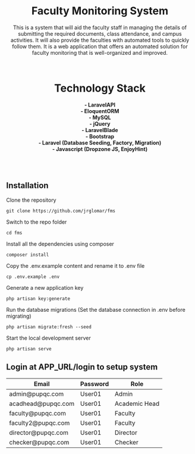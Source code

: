 <div align="center">

# Faculty Monitoring System
This is a system that will aid the faculty staff in managing the details of submitting the required documents, class attendance, and campus activities. It will also provide the faculties with automated tools to quickly follow them. It is a web application that offers an automated solution for faculty monitoring that is well-organized and improved.

<br>

# Technology Stack
**- LaravelAPI**<br>
**- EloquentORM**<br>
**- MySQL**<br>
**- jQuery**<br>
**- LaravelBlade**<br>
**- Bootstrap**<br>
**- Laravel (Database Seeding, Factory, Migration)**<br>
**- Javascript (Dropzone JS, EnjoyHint)**<br>

</div>

<br><br>

<div align='center'>


</div>



## Installation
Clone the repository
<pre class="notranslate"><code>git clone https://github.com/jrglomar/fms
</code></pre>

Switch to the repo folder
<pre class="notranslate"><code>cd fms
</code></pre>

Install all the dependencies using composer 
<pre class="notranslate"><code>composer install
</code></pre>

Copy the .env.example content and rename it to .env file
<pre class="notranslate"><code>cp .env.example .env
</code></pre>

Generate a new application key
<pre class="notranslate"><code>php artisan key:generate
</code></pre>

<!-- 
Generate a new JWT authentication secret key
<pre class="notranslate"><code>php artisan jwt:generate
</code></pre>
Copy the example env file and make the required configuration changes in the .env file
<pre class="notranslate"><code>cp .env.example .env
</code></pre> -->

Run the database migrations (Set the database connection in .env before migrating)  
<pre class="notranslate"><code>php artisan migrate:fresh --seed
</code></pre>

Start the local development server
<pre class="notranslate"><code>php artisan serve
</code></pre>

## Login at APP_URL/login to setup system
<div>
    <table>
        <thead>
            <tr>
                <th><strong>Email</strong></th>
                <th><strong>Password</strong></th>
                <th><strong>Role</strong></th>
            </tr>
        </thead>
        <tbody>
            <tr>
                <td>admin@pupqc.com</td>
                <td>User01</td>
                <td>Admin</td>
            </tr>
            <tr>
                <td>acadhead@pupqc.com</td>
                <td>User01</td>
                <td>Academic Head</td>
            </tr>
            <tr>
                <td>faculty@pupqc.com</td>
                <td>User01</td>
                <td>Faculty</td>
            </tr>
            <tr>
                <td>faculty2@pupqc.com</td>
                <td>User01</td>
                <td>Faculty</td>
            </tr>
            <tr>
                <td>director@pupqc.com</td>
                <td>User01</td>
                <td>Director</td>
            </tr>
            <tr>
                <td>checker@pupqc.com</td>
                <td>User01</td>
                <td>Checker</td>
            </tr>
        </tbody>
    </table>
</div>
